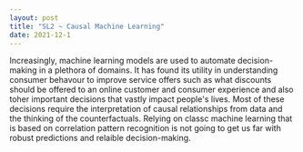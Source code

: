 ```yaml
---
layout: post
title: "SL2 ~ Causal Machine Learning"
date: 2021-12-1
---
```


Increasingly, machine learning models are used to automate decision-making in a plethora of domains. It has found its utility in understanding consumer behavour to improve service offers such as what discounts should be offered to an online customer and consumer experience and also toher important decisions that vastly impact people's lives. Most of these decisions require the interpretation of causal relationships from data and the thinking of the counterfactuals. Relying on classc machine learning that is based on correlation pattern recognition is not going to get us far with robust predictions and relaible decision-making.

